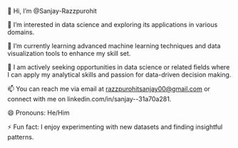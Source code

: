 👋 Hi, I’m @Sanjay-Razzpurohit

👀 I’m interested in data science and exploring its applications in various domains.

🌱 I’m currently learning advanced machine learning techniques and data visualization tools to enhance my skill set.

💼 I am actively seeking opportunities in data science or related fields where I can apply my analytical skills and passion for data-driven decision making.

📫 You can reach me via email at razzpurohitsanjay00@gmail.com or connect with me on linkedin.com/in/sanjay--31a70a281.

😄 Pronouns: He/Him

⚡ Fun fact: I enjoy experimenting with new datasets and finding insightful patterns.

<!---
Sanjay-Razzpurohit/Sanjay-Razzpurohit is a ✨ special ✨ repository because its README.md file showcases my interest in data science and my readiness for career opportunities in this field.
You can click the Preview link to take a look at my profile and explore more about my skills and projects.
--->
